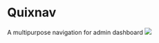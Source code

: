 # Quixnav
A multipurpose navigation for admin dashboard
<a href="https://www.buymeacoffee.com/imsaifun"><img src="https://img.buymeacoffee.com/button-api/?text=Buy me a coffee&emoji=&slug=imsaifun&button_colour=FFDD00&font_colour=000000&font_family=Cookie&outline_colour=000000&coffee_colour=ffffff" /></a>
